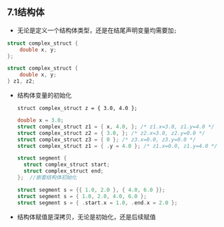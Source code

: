 ## 7.1结构体

- 无论是定义一个结构体类型，还是在结尾声明变量均需要加`;`

```c
struct complex_struct {
	double x, y;
};

struct complex_struct {
	double x, y;
} z1, z2;
```

- 结构体变量的初始化

  `struct complex_struct z = { 3.0, 4.0 };`

  ```c
  double x = 3.0;
  struct complex_struct z1 = { x, 4.0, }; /* z1.x=3.0, z1.y=4.0 */
  struct complex_struct z2 = { 3.0, }; /* z2.x=3.0, z2.y=0.0 */
  struct complex_struct z3 = { 0 }; /* z3.x=0.0, z3.y=0.0 */
  struct complex_struct z1 = { .y = 4.0 }; /* z1.x=0.0, z1.y=4.0 */
  ```

  ```c
  struct segment {
  	struct complex_struct start;
  	struct complex_struct end;
  };  //嵌套结构体初始化
  
  struct segment s = {{ 1.0, 2.0 }, { 4.0, 6.0 }};
  struct segment s = { 1.0, 2.0, 4.0, 6.0 };
  struct segment s = { .start.x = 1.0, .end.x = 2.0 };
  ```

- 结构体赋值是深拷贝，无论是初始化，还是后续赋值